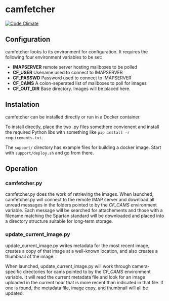 # camfetcher


[![Code Climate](https://codeclimate.com/github/tparker-usgs/camfetcher/badges/gpa.svg)](https://codeclimate.com/github/tparker-usgs/camfetcher)

## Configuration

camfetcher looks to its environment for configuration. It requires the following four environment variables to be set:

  * **IMAPSERVER** remote server hosting mailboxes to be polled
  * **CF_USER** Usename used to connect to IMAPSERVER
  * **CF_PASSWD** Password used to connect to IMAPSERVER
  * **CF_CAMS** A colon-seperated list of mailboxes to poll for images
  * **CF_OUT_DIR** Base directory. Images will be placed here.

## Instalation
camfetcher can be installed directly or run in a Docker container. 

To install directly, place the two .py files somethere convienent and install the required Python libs with something like `pip install -r requirements.txt`.

The `support/` directory has example files for building a docker image. Start with `support/deploy.sh` and go from there.

## Operation

### camfetcher.py
camfetcher.py does the work of retrieving the images. When launched, camfetcher.py will connect to the remote IMAP server and download all unread messages in the folders pointed to by the *CF_CAMS* environment variable. Each message will be searched for attachements and those with a filename matching the Spartan standard will be downloaded and placed into a directory structure suitable for long-term storage. 

### update_current_image.py
update_current_image.py writes metadata for the most recent image, creates a copy of that image at a well-known location, and also creates a thumbnail of the image.

When launched, update_current_image.py will work through camera-specific directories for cams pointed to by the *CF_CAMS* environment variable. It will read the current metadata file and look for an image uploaded in the current hour that is more recent than indicated in that file. If one is found, the metadata file, image copy, and thumbnail will all be updated.
